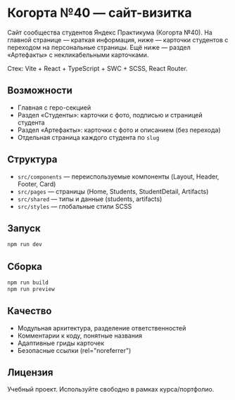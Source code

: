 # Когорта №40 — сайт-визитка

Сайт сообщества студентов Яндекс Практикума (Когорта №40). На главной странице — краткая информация, ниже — карточки студентов с переходом на персональные страницы. Ещё ниже — раздел «Артефакты» с некликабельными карточками.

Стек: Vite + React + TypeScript + SWC + SCSS, React Router.

## Возможности

- Главная с геро-секцией
- Раздел «Студенты»: карточки с фото, подписью и страницей студента
- Раздел «Артефакты»: карточки с фото и описанием (без перехода)
- Отдельная страница каждого студента по `slug`

## Структура

- `src/components` — переиспользуемые компоненты (Layout, Header, Footer, Card)
- `src/pages` — страницы (Home, Students, StudentDetail, Artifacts)
- `src/shared` — типы и данные (students, artifacts)
- `src/styles` — глобальные стили SCSS

## Запуск

```bash
npm run dev
```

## Сборка

```bash
npm run build
npm run preview
```

## Качество

- Модульная архитектура, разделение ответственностей
- Комментарии к коду, понятные названия
- Адаптивные гриды карточек
- Безопасные ссылки (rel="noreferrer")

## Лицензия

Учебный проект. Используйте свободно в рамках курса/портфолио.
